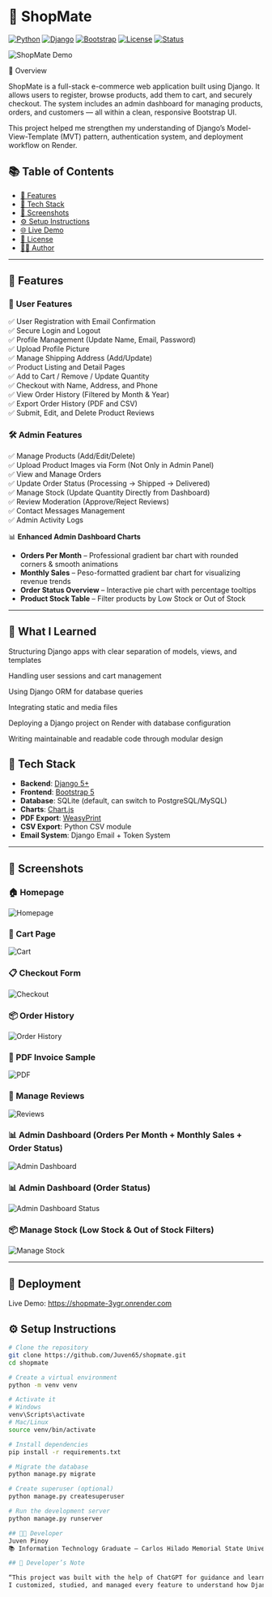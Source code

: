 # 🛒 ShopMate

[![Python](https://img.shields.io/badge/Python-3.11-blue?logo=python&logoColor=white)](https://www.python.org/downloads/)
[![Django](https://img.shields.io/badge/Django-5.0-green?logo=django&logoColor=white)](https://docs.djangoproject.com/en/stable/)
[![Bootstrap](https://img.shields.io/badge/Bootstrap-5.3-purple?logo=bootstrap&logoColor=white)](https://getbootstrap.com/)
[![License](https://img.shields.io/badge/License-MIT-yellow?logo=opensourceinitiative&logoColor=white)](LICENSE)
[![Status](https://img.shields.io/badge/Status-Active-success)](#)

![ShopMate Demo](screenshots/demo.gif)

📖 Overview

ShopMate is a full-stack e-commerce web application built using Django.
It allows users to register, browse products, add them to cart, and securely checkout.
The system includes an admin dashboard for managing products, orders, and customers — all within a clean, responsive Bootstrap UI.

This project helped me strengthen my understanding of Django’s Model-View-Template (MVT) pattern, authentication system, and deployment workflow on Render.

## 📚 Table of Contents
- [🚀 Features](#-features)
- [🧪 Tech Stack](#-tech-stack)
- [📸 Screenshots](#-screenshots)
- [⚙️ Setup Instructions](#️-setup-instructions)
- [🌐 Live Demo](#-live-demo)
- [📜 License](#-license)
- [👨‍💻 Author](#-author)

---

## 🚀 Features

### 👤 **User Features**
✅ User Registration with Email Confirmation  
✅ Secure Login and Logout  
✅ Profile Management (Update Name, Email, Password)  
✅ Upload Profile Picture  
✅ Manage Shipping Address (Add/Update)  
✅ Product Listing and Detail Pages  
✅ Add to Cart / Remove / Update Quantity  
✅ Checkout with Name, Address, and Phone  
✅ View Order History (Filtered by Month & Year)  
✅ Export Order History (PDF and CSV)  
✅ Submit, Edit, and Delete Product Reviews  

### 🛠 **Admin Features**
✅ Manage Products (Add/Edit/Delete)  
✅ Upload Product Images via Form (Not Only in Admin Panel)  
✅ View and Manage Orders  
✅ Update Order Status (Processing → Shipped → Delivered)  
✅ Manage Stock (Update Quantity Directly from Dashboard)  
✅ Review Moderation (Approve/Reject Reviews)  
✅ Contact Messages Management  
✅ Admin Activity Logs  

📊 **Enhanced Admin Dashboard Charts**  
- **Orders Per Month** – Professional gradient bar chart with rounded corners & smooth animations  
- **Monthly Sales** – Peso-formatted gradient bar chart for visualizing revenue trends  
- **Order Status Overview** – Interactive pie chart with percentage tooltips  
- **Product Stock Table** – Filter products by Low Stock or Out of Stock  

---

## 🧠 What I Learned
Structuring Django apps with clear separation of models, views, and templates

Handling user sessions and cart management

Using Django ORM for database queries

Integrating static and media files

Deploying a Django project on Render with database configuration

Writing maintainable and readable code through modular design

## 🧪 Tech Stack

- **Backend**: [Django 5+](https://docs.djangoproject.com/en/stable/)  
- **Frontend**: [Bootstrap 5](https://getbootstrap.com/)  
- **Database**: SQLite (default, can switch to PostgreSQL/MySQL)  
- **Charts**: [Chart.js](https://www.chartjs.org/)  
- **PDF Export**: [WeasyPrint](https://weasyprint.org/)  
- **CSV Export**: Python CSV module  
- **Email System**: Django Email + Token System  

---

## 📸 Screenshots

### 🏠 Homepage
![Homepage](screenshots/homepage.png)

### 🛒 Cart Page
![Cart](screenshots/cart.png)

### 📋 Checkout Form
![Checkout](screenshots/checkout.png)

### 📦 Order History
![Order History](screenshots/order-history.png)

### 🧾 PDF Invoice Sample
![PDF](screenshots/pdf-sample.png)

### 📝 Manage Reviews
![Reviews](screenshots/reviews.png)

### 📊 Admin Dashboard (Orders Per Month + Monthly Sales + Order Status)
![Admin Dashboard](screenshots/admin-dashboard.png)

### 📊 Admin Dashboard (Order Status)
![Admin Dashboard Status](screenshots/admin-dashboard-status.png)

### 📦 Manage Stock (Low Stock & Out of Stock Filters)
![Manage Stock](screenshots/manage-stock.png)

---

## 🚀 Deployment
Live Demo: https://shopmate-3ygr.onrender.com

## ⚙️ Setup Instructions

```bash
# Clone the repository
git clone https://github.com/Juven65/shopmate.git
cd shopmate

# Create a virtual environment
python -m venv venv

# Activate it
# Windows
venv\Scripts\activate
# Mac/Linux
source venv/bin/activate

# Install dependencies
pip install -r requirements.txt

# Migrate the database
python manage.py migrate

# Create superuser (optional)
python manage.py createsuperuser

# Run the development server
python manage.py runserver

## 🧑‍💻 Developer
Juven Pinoy
📚 Information Technology Graduate – Carlos Hilado Memorial State University (2025)

## 💬 Developer’s Note

“This project was built with the help of ChatGPT for guidance and learning purposes.
I customized, studied, and managed every feature to understand how Django works in real-world e-commerce applications.”
